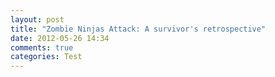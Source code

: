 ```yaml
---
layout: post
title: "Zombie Ninjas Attack: A survivor's retrospective"
date: 2012-05-26 14:34
comments: true
categories: Test
---
```

